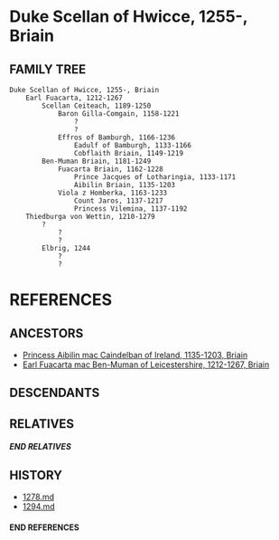 # Duke Scellan of Hwicce, 1255-, Briain

## FAMILY TREE
```
Duke Scellan of Hwicce, 1255-, Briain
    Earl Fuacarta, 1212-1267
        Scellan Ceiteach, 1189-1250
            Baron Gilla-Comgain, 1158-1221
                ?
                ?
            Effros of Bamburgh, 1166-1236
                Eadulf of Bamburgh, 1133-1166
                Cobflaith Briain, 1149-1219
        Ben-Muman Briain, 1181-1249
            Fuacarta Briain, 1162-1228
                Prince Jacques of Lotharingia, 1133-1171
                Aibilin Briain, 1135-1203
            Viola z Homberka, 1163-1233
                Count Jaros, 1137-1217
                Princess Vilemina, 1137-1192            
    Thiedburga von Wettin, 1210-1279
        ?
            ?
            ?
        Elbrig, 1244
            ?
            ?
```


# REFERENCES

## ANCESTORS
* [Princess Aibilin mac Caindelban of Ireland, 1135-1203, Briain](aibilin_mac_caindelban_1135.md)
* [Earl Fuacarta mac Ben-Muman of Leicestershire, 1212-1267, Briain](fuacarta_mac_ben-muman_1212.md)

## DESCENDANTS

## RELATIVES

##### END RELATIVES 
## HISTORY
* [1278.md](../h/1278.md)
* [1294.md](../h/1294.md)

#### END REFERENCES
